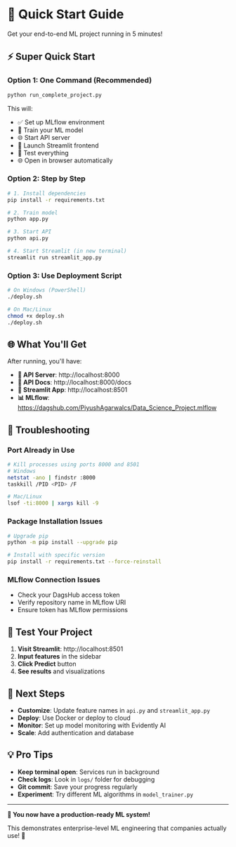 # 🚀 Quick Start Guide

Get your end-to-end ML project running in 5 minutes!

## **⚡ Super Quick Start**

### **Option 1: One Command (Recommended)**
```bash
python run_complete_project.py
```

This will:
- ✅ Set up MLflow environment
- 🚀 Train your ML model
- 🌐 Start API server
- 🎨 Launch Streamlit frontend
- 🧪 Test everything
- 🌐 Open in browser automatically

### **Option 2: Step by Step**
```bash
# 1. Install dependencies
pip install -r requirements.txt

# 2. Train model
python app.py

# 3. Start API
python api.py

# 4. Start Streamlit (in new terminal)
streamlit run streamlit_app.py
```

### **Option 3: Use Deployment Script**
```bash
# On Windows (PowerShell)
./deploy.sh

# On Mac/Linux
chmod +x deploy.sh
./deploy.sh
```

## **🌐 What You'll Get**

After running, you'll have:

- **🚀 API Server**: http://localhost:8000
- **📖 API Docs**: http://localhost:8000/docs
- **🎨 Streamlit App**: http://localhost:8501
- **📊 MLflow**: https://dagshub.com/PiyushAgarwalcs/Data_Science_Project.mlflow

## **🔧 Troubleshooting**

### **Port Already in Use**
```bash
# Kill processes using ports 8000 and 8501
# Windows
netstat -ano | findstr :8000
taskkill /PID <PID> /F

# Mac/Linux
lsof -ti:8000 | xargs kill -9
```

### **Package Installation Issues**
```bash
# Upgrade pip
python -m pip install --upgrade pip

# Install with specific version
pip install -r requirements.txt --force-reinstall
```

### **MLflow Connection Issues**
- Check your DagsHub access token
- Verify repository name in MLflow URI
- Ensure token has MLflow permissions

## **📱 Test Your Project**

1. **Visit Streamlit**: http://localhost:8501
2. **Input features** in the sidebar
3. **Click Predict** button
4. **See results** and visualizations

## **🚀 Next Steps**

- **Customize**: Update feature names in `api.py` and `streamlit_app.py`
- **Deploy**: Use Docker or deploy to cloud
- **Monitor**: Set up model monitoring with Evidently AI
- **Scale**: Add authentication and database

## **💡 Pro Tips**

- **Keep terminal open**: Services run in background
- **Check logs**: Look in `logs/` folder for debugging
- **Git commit**: Save your progress regularly
- **Experiment**: Try different ML algorithms in `model_trainer.py`

---

**🎉 You now have a production-ready ML system!** 

This demonstrates enterprise-level ML engineering that companies actually use! 🚀 